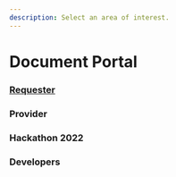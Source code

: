 ```yaml
---
description: Select an area of interest.
---
```


# Document Portal



### [Requester](https://app.gitbook.com/@wkande/s/gitbook-compare/)

### Provider

### Hackathon 2022

### Developers



